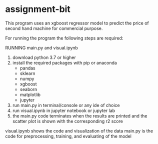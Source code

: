 # assignment-bit

This program uses an xgboost regressor model to predict the price of second hand machine for commercial purpose. 

For running the program the following steps are required:

RUNNING main.py and visual.ipynb
1) download python 3.7 or higher 
2) install the required packages with pip or anaconda 
    - pandas
    - sklearn
    - numpy
    - xgboost
    - seaborn
    - matplotlib
    - jupyter
3) run main.py in terminal/console or any ide of choice
5) run visual.ipynb in jupyter notebook or jupyter lab
6) the main.py code terminates when the results are printed and the scatter plot is shown with the corresponding r2 score

visual.ipynb shows the code and visualization of the data 
main.py is the code for preprocessing, training, and evaluating of the model

